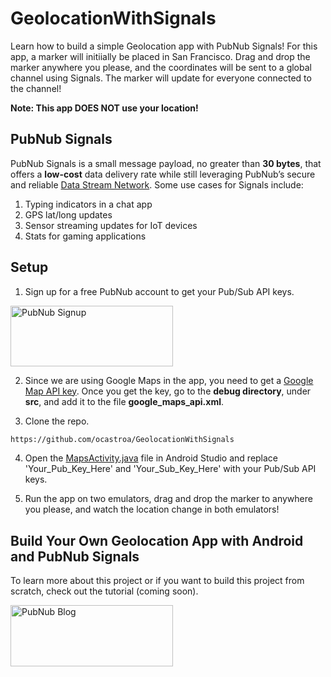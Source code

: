 # GeolocationWithSignals

Learn how to build a simple Geolocation app with PubNub Signals! For this app, a marker will initiially be placed in San Francisco. Drag and drop the marker anywhere you please, and the coordinates will be sent to a global channel using Signals. The marker will update for everyone connected to the channel! 

**Note: This app DOES NOT use your location!**

## PubNub Signals

PubNub Signals is a small message payload, no greater than **30 bytes**, that offers a **low-cost** data delivery rate while still leveraging PubNub’s secure and reliable [Data Stream Network](https://www.pubnub.com/products/global-data-stream-network/). Some use cases for Signals include:
  1) Typing indicators in a chat app
  2) GPS lat/long updates
  3) Sensor streaming updates for IoT devices
  4) Stats for gaming applications

## Setup

1) Sign up for a free PubNub account to get your Pub/Sub API keys.

 <a href="https://dashboard.pubnub.com/signup?devrel_gh=geolocation-signals-demo">
    <img alt="PubNub Signup" src="https://i.imgur.com/og5DDjf.png" width=260 height=97/>
  </a>

2) Since we are using Google Maps in the app, you need to get a [Google Map API key](https://developers.google.com/maps/documentation/embed/get-api-key). Once you get the key, go to the **debug directory**, under **src**, and add it to the file **google_maps_api.xml**.

3) Clone the repo.
```bash
https://github.com/ocastroa/GeolocationWithSignals
```
4) Open the [MapsActivity.java](https://github.com/ocastroa/GeolocationWithSignals/blob/master/app/src/main/java/com/example/geolocationwithsignals/MapsActivity.java) file in Android Studio and replace 'Your_Pub_Key_Here' and 'Your_Sub_Key_Here' with your Pub/Sub API keys.

5) Run the app on two emulators, drag and drop the marker to anywhere you please, and watch the location change in both emulators! 

## Build Your Own Geolocation App with Android and PubNub Signals

To learn more about this project or if you want to build this project from scratch, check out the tutorial (coming soon).

  <a href="https://www.pubnub.com/blog/?devrel_gh=geolocation-signals-demo">
    <img alt="PubNub Blog" src="https://i.imgur.com/aJ927CO.png" width=260 height=98/>
  </a>
